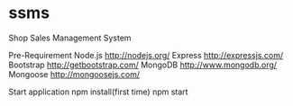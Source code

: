 ssms
====

Shop Sales Management System

Pre-Requirement 
Node.js http://nodejs.org/
Express http://expressjs.com/
Bootstrap http://getbootstrap.com/ 
MongoDB http://www.mongodb.org/
Mongoose http://mongoosejs.com/

Start application
npm install(first time)
npm start
